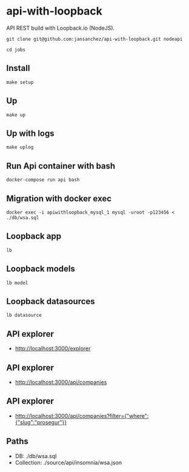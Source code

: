 # **api-with-loopback**

API REST build with Loopback.io (NodeJS).

```
git clone git@github.com:jansanchez/api-with-loopback.git nodeapi
```

```
cd jobs
```

## Install
```
make setup
```

## Up
```
make up
```

## Up with logs
```
make uplog
```

## Run Api container with bash
```
docker-compose run api bash
```

## Migration with docker exec
```
docker exec -i apiwithloopback_mysql_1 mysql -uroot -p123456 < ./db/wsa.sql
```

## Loopback app
```
lb
```

## Loopback models
```
lb model
```

## Loopback datasources
```
lb datasource
```

## API explorer
- [http://localhost:3000/explorer](http://localhost:3000/explorer)

## API explorer
- [http://localhost:3000/api/companies](http://localhost:3000/api/companies)

## API explorer
- [http://localhost:3000/api/companies?filter={"where":{"slug":"prosegur"}}](http://localhost:3000/api/companies?filter={"where":{"slug":"prosegur"}})

## Paths
- DB: ./db/wsa.sql
- Collection: ./source/api/insomnia/wsa.json
